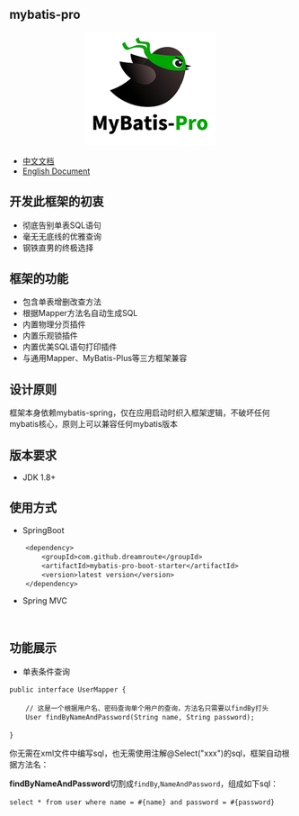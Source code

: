 ## mybatis-pro

<p align="center">
  <a href="https://github.com/Dreamroute/mybatis-pro">
   <img src="https://github.com/Dreamroute/mybatis-pro/blob/master/ok.png">
  </a>
</p>

- [中文文档](https://github.com/Dreamroute/mybatis-pro/wiki/%E4%B8%AD%E6%96%87%E6%96%87%E6%A1%A3/)
- [English Document](https://github.com/Dreamroute/mybatis-pro/wiki/English-Document/)

## 开发此框架的初衷
- 彻底告别单表SQL语句
- 毫无无底线的优雅查询
- 钢铁直男的终极选择

## 框架的功能
- 包含单表增删改查方法
- 根据Mapper方法名自动生成SQL
- 内置物理分页插件
- 内置乐观锁插件
- 内置优美SQL语句打印插件
- 与通用Mapper、MyBatis-Plus等三方框架兼容

## 设计原则
  框架本身依赖mybatis-spring，仅在应用启动时织入框架逻辑，不破坏任何mybatis核心，原则上可以兼容任何mybatis版本
  
## 版本要求
  - JDK 1.8+

## 使用方式
- SpringBoot
```
    <dependency>
        <groupId>com.github.dreamroute</groupId>
        <artifactId>mybatis-pro-boot-starter</artifactId>
        <version>latest version</version>
    </dependency>
```
- Spring MVC
```$xslt
    
```

## 功能展示

- 单表条件查询
```$xslt
public interface UserMapper {

    // 这是一个根据用户名、密码查询单个用户的查询，方法名只需要以findBy打头
    User findByNameAndPassword(String name, String password);

}
```
你无需在xml文件中编写sql，也无需使用注解@Select("xxx")的sql，框架自动根据方法名：

**findByNameAndPassword**切割成`findBy`,`NameAndPassword`，组成如下sql：

`select * from user where name = #{name} and password = #{password}`